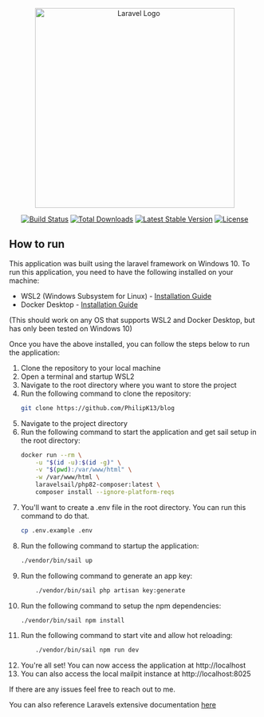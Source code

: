 <p align="center"><a href="https://laravel.com" target="_blank"><img src="https://raw.githubusercontent.com/laravel/art/master/logo-lockup/5%20SVG/2%20CMYK/1%20Full%20Color/laravel-logolockup-cmyk-red.svg" width="400" alt="Laravel Logo"></a></p>

<p align="center">
<a href="https://github.com/laravel/framework/actions"><img src="https://github.com/laravel/framework/workflows/tests/badge.svg" alt="Build Status"></a>
<a href="https://packagist.org/packages/laravel/framework"><img src="https://img.shields.io/packagist/dt/laravel/framework" alt="Total Downloads"></a>
<a href="https://packagist.org/packages/laravel/framework"><img src="https://img.shields.io/packagist/v/laravel/framework" alt="Latest Stable Version"></a>
<a href="https://packagist.org/packages/laravel/framework"><img src="https://img.shields.io/packagist/l/laravel/framework" alt="License"></a>
</p>

## How to run

This application was built using the laravel framework on Windows 10. 
To run this application, you need to have the following installed on your machine:

- WSL2 (Windows Subsystem for Linux) - [Installation Guide](https://docs.microsoft.com/en-us/windows/wsl/install-win10)
- Docker Desktop - [Installation Guide](https://docs.docker.com/docker-for-windows/install/)

(This should work on any OS that supports WSL2 and Docker Desktop, but has only been tested on Windows 10)

Once you have the above installed, you can follow the steps below to run the application:

1. Clone the repository to your local machine
2. Open a terminal and startup WSL2
3. Navigate to the root directory where you want to store the project
4. Run the following command to clone the repository:
    ```bash
    git clone https://github.com/PhilipK13/blog
    ```
5. Navigate to the project directory
6. Run the following command to start the application and get sail setup in the root directory:
    ```bash
    docker run --rm \
        -u "$(id -u):$(id -g)" \
        -v "$(pwd):/var/www/html" \
        -w /var/www/html \
        laravelsail/php82-composer:latest \
        composer install --ignore-platform-reqs
    ```
7. You'll want to create a .env file in the root directory. You can run this command to do that.
    ```bash
    cp .env.example .env
    ```
8. Run the following command to startup the application:
    ```bash
    ./vendor/bin/sail up
    ```
9. Run the following command to generate an app key:
    ```bash
        ./vendor/bin/sail php artisan key:generate
    ```
10. Run the following command to setup the npm dependencies:
    ```bash
    ./vendor/bin/sail npm install
    ```
12. Run the following command to start vite and allow hot reloading:
    ```bash
        ./vendor/bin/sail npm run dev
    ```
13. You're all set! You can now access the application at http://localhost
14. You can also access the local mailpit instance at http://localhost:8025

If there are any issues feel free to reach out to me.

You can also reference Laravels extensive documentation [here](https://laravel.com/docs/10.x/sail)









